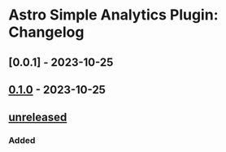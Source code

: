 # Astro Simple Analytics Plugin: Changelog

## [0.0.1] - 2023-10-25

## [0.1.0] - 2023-10-25

## [unreleased]

### Added

[unreleased]: https://github.com/ViorelMocanu/astro-simpleanalytics-plugin/compare/v0.1.0...main
[0.1.0]: https://github.com/ViorelMocanu/astro-simpleanalytics-plugin/releases/tag/v0.1.0

